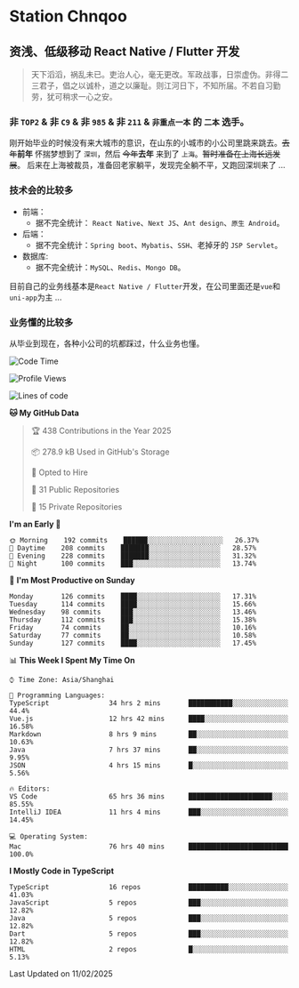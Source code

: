 # Station Chnqoo

## 资浅、低级移动 React Native / Flutter 开发

> 天下滔滔，祸乱未已。吏治人心，毫无更改。军政战事，日崇虚伪。非得二三君子，倡之以诚朴，道之以廉耻。则江河日下，不知所届。不若自习勤劳，犹可稍求一心之安。

### 非 `TOP2` & 非 `C9` & 非 `985` & 非 `211` & `非重点一本` 的 `二本` 选手。

刚开始毕业的时候没有来大城市的意识，在山东的小城市的小公司里跳来跳去。~~去年~~**前年** 怀揣梦想到了 `深圳`，然后 ~~今年~~**去年** 来到了 `上海`。~~暂时准备在上海长远发展~~。
后来在上海被裁员，准备回老家躺平，发现完全躺不平，又跑回深圳来了 ...

### 技术会的比较多

- 前端：
  - 据不完全统计： `React Native`、`Next JS`、`Ant design`、`原生 Android`。
- 后端：
  - 据不完全统计：`Spring boot`、`Mybatis`、`SSH`、老掉牙的 `JSP Servlet`。
- 数据库:
  - 据不完全统计：`MySQL`、`Redis`、`Mongo DB`。

目前自己的业务线基本是`React Native / Flutter`开发，在公司里面还是`vue`和`uni-app`为主 ...

### 业务懂的比较多

从毕业到现在，各种小公司的坑都踩过，什么业务也懂。

<!--START_SECTION:waka-->
![Code Time](http://img.shields.io/badge/Code%20Time-7%2C544%20hrs%2044%20mins-blue)

![Profile Views](http://img.shields.io/badge/Profile%20Views-0-blue)

![Lines of code](https://img.shields.io/badge/From%20Hello%20World%20I%27ve%20Written-456%20Thousand%20lines%20of%20code-blue)

**🐱 My GitHub Data** 

> 🏆 438 Contributions in the Year 2025
 > 
> 📦 278.9 kB Used in GitHub's Storage 
 > 
> 💼 Opted to Hire
 > 
> 📜 31 Public Repositories 
 > 
> 🔑 15 Private Repositories  
 > 
**I'm an Early 🐤** 

```text
🌞 Morning    192 commits    ██████░░░░░░░░░░░░░░░░░░░   26.37% 
🌆 Daytime    208 commits    ███████░░░░░░░░░░░░░░░░░░   28.57% 
🌃 Evening    228 commits    ███████░░░░░░░░░░░░░░░░░░   31.32% 
🌙 Night      100 commits    ███░░░░░░░░░░░░░░░░░░░░░░   13.74%

```
📅 **I'm Most Productive on Sunday** 

```text
Monday       126 commits    ████░░░░░░░░░░░░░░░░░░░░░   17.31% 
Tuesday      114 commits    ████░░░░░░░░░░░░░░░░░░░░░   15.66% 
Wednesday    98 commits     ███░░░░░░░░░░░░░░░░░░░░░░   13.46% 
Thursday     112 commits    ███░░░░░░░░░░░░░░░░░░░░░░   15.38% 
Friday       74 commits     ██░░░░░░░░░░░░░░░░░░░░░░░   10.16% 
Saturday     77 commits     ██░░░░░░░░░░░░░░░░░░░░░░░   10.58% 
Sunday       127 commits    ████░░░░░░░░░░░░░░░░░░░░░   17.45%

```


📊 **This Week I Spent My Time On** 

```text
⌚︎ Time Zone: Asia/Shanghai

💬 Programming Languages: 
TypeScript               34 hrs 2 mins       ███████████░░░░░░░░░░░░░░   44.4% 
Vue.js                   12 hrs 42 mins      ████░░░░░░░░░░░░░░░░░░░░░   16.58% 
Markdown                 8 hrs 9 mins        ██░░░░░░░░░░░░░░░░░░░░░░░   10.63% 
Java                     7 hrs 37 mins       ██░░░░░░░░░░░░░░░░░░░░░░░   9.95% 
JSON                     4 hrs 15 mins       █░░░░░░░░░░░░░░░░░░░░░░░░   5.56%

🔥 Editors: 
VS Code                  65 hrs 36 mins      █████████████████████░░░░   85.55% 
IntelliJ IDEA            11 hrs 4 mins       ███░░░░░░░░░░░░░░░░░░░░░░   14.45%

💻 Operating System: 
Mac                      76 hrs 40 mins      █████████████████████████   100.0%

```

**I Mostly Code in TypeScript** 

```text
TypeScript               16 repos            ██████████░░░░░░░░░░░░░░░   41.03% 
JavaScript               5 repos             ███░░░░░░░░░░░░░░░░░░░░░░   12.82% 
Java                     5 repos             ███░░░░░░░░░░░░░░░░░░░░░░   12.82% 
Dart                     5 repos             ███░░░░░░░░░░░░░░░░░░░░░░   12.82% 
HTML                     2 repos             █░░░░░░░░░░░░░░░░░░░░░░░░   5.13%

```



 Last Updated on 11/02/2025
<!--END_SECTION:waka-->

<!---
ChenqiaoStation/ChenqiaoStation is a ✨ special ✨ repository because its `README.md` (this file) appears on your GitHub profile.
You can click the Preview link to take a look at your changes.
--->
